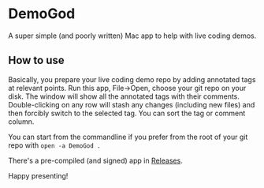 DemoGod
=======

A super simple (and poorly written) Mac app to help with live coding demos.

How to use
----------

Basically, you prepare your live coding demo repo by adding annotated tags at relevant points.
Run this app, File->Open, choose your git repo on your disk. The window will show all the annotated tags with
their comments. Double-clicking on any row will stash any changes (including new files) and then
forcibly switch to the selected tag. You can sort the tag or comment column.

You can start from the commandline if you prefer from the root of your git repo with `open -a DemoGod .`

There's a pre-compiled (and signed) app in [Releases](https://github.com/aufflick/DemoGod/releases).

Happy presenting!
